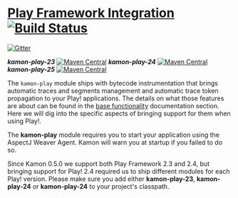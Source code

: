 [Play Framework Integration]   [![Build Status](https://api.travis-ci.org/kamon-io/kamon-play)](https://travis-ci.org/kamon-io/kamon-play/builds)
==========================

[![Gitter](https://badges.gitter.im/Join%20Chat.svg)](https://gitter.im/kamon-io/Kamon?utm_source=badge&utm_medium=badge&utm_campaign=pr-badge&utm_content=badge)

***kamon-play-23*** [![Maven Central](https://maven-badges.herokuapp.com/maven-central/io.kamon/kamon-play-23_2.11/badge.svg)](https://maven-badges.herokuapp.com/maven-central/io.kamon/kamon-play-23_2.11)
***kamon-play-24*** [![Maven Central](https://maven-badges.herokuapp.com/maven-central/io.kamon/kamon-play-24_2.11/badge.svg)](https://maven-badges.herokuapp.com/maven-central/io.kamon/kamon-play-24_2.11)
***kamon-play-25*** [![Maven Central](https://maven-badges.herokuapp.com/maven-central/io.kamon/kamon-play-25_2.11/badge.svg)](https://maven-badges.herokuapp.com/maven-central/io.kamon/kamon-play-25_2.11)


The `kamon-play` module ships with bytecode instrumentation that brings automatic traces and segments management and
automatic trace token propagation to your Play! applications. The details on what those features are about can be found
in the [base functionality] documentation section. Here we will dig into the specific aspects of bringing support for them when using
Play!.


The <b>kamon-play</b> module requires you to start your application using the AspectJ Weaver Agent. Kamon will warn you
at startup if you failed to do so.


Since Kamon 0.5.0 we support both Play Framework 2.3 and 2.4, but bringing support for Play! 2.4 required us
to ship different modules for each Play! version. Please make sure you add either <b>kamon-play-23</b>, <b>kamon-play-24</b> or
<b>kamon-play-24</b> to your project's classpath.


[base functionality]: http://kamon.io/integrations/web-and-http-toolkits/base-functionality/
[Play Framework Integration]: http://kamon.io/integrations/web-and-http-toolkits/play/